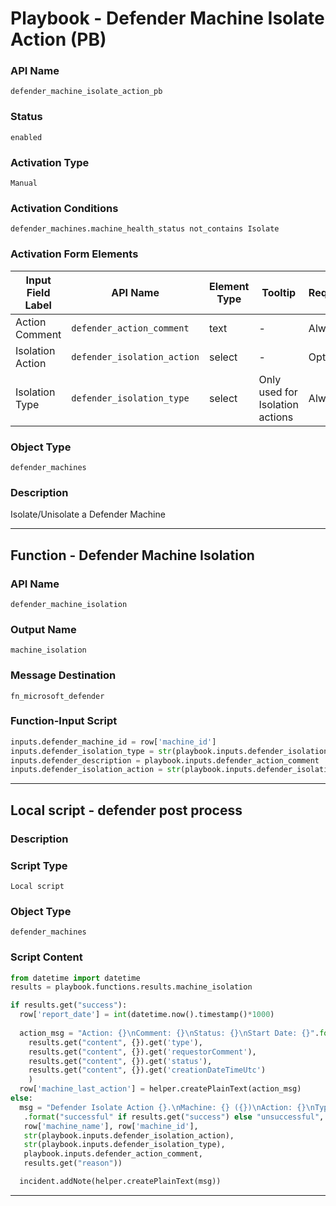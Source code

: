 <!--
    DO NOT MANUALLY EDIT THIS FILE
    THIS FILE IS AUTOMATICALLY GENERATED WITH resilient-sdk codegen
    Generated with resilient-sdk v51.0.2.0.974
-->

# Playbook - Defender Machine Isolate Action (PB)

### API Name
`defender_machine_isolate_action_pb`

### Status
`enabled`

### Activation Type
`Manual`

### Activation Conditions
`defender_machines.machine_health_status not_contains Isolate`

### Activation Form Elements
| Input Field Label | API Name | Element Type | Tooltip | Requirement |
| ----------------- | -------- | ------------ | ------- | ----------- |
| Action Comment | `defender_action_comment` | text | - | Always |
| Isolation Action | `defender_isolation_action` | select | - | Optional |
| Isolation Type | `defender_isolation_type` | select | Only used for Isolation actions | Always |

### Object Type
`defender_machines`

### Description
Isolate/Unisolate a Defender Machine


---
## Function - Defender Machine Isolation

### API Name
`defender_machine_isolation`

### Output Name
`machine_isolation`

### Message Destination
`fn_microsoft_defender`

### Function-Input Script
```python
inputs.defender_machine_id = row['machine_id']
inputs.defender_isolation_type = str(playbook.inputs.defender_isolation_type)
inputs.defender_description = playbook.inputs.defender_action_comment
inputs.defender_isolation_action = str(playbook.inputs.defender_isolation_action)
```

---

## Local script - defender post process

### Description


### Script Type
`Local script`

### Object Type
`defender_machines`

### Script Content
```python
from datetime import datetime
results = playbook.functions.results.machine_isolation

if results.get("success"):
  row['report_date'] = int(datetime.now().timestamp()*1000)
  
  action_msg = "Action: {}\nComment: {}\nStatus: {}\nStart Date: {}".format(
    results.get("content", {}).get('type'),
    results.get("content", {}).get('requestorComment'),
    results.get("content", {}).get('status'),
    results.get("content", {}).get('creationDateTimeUtc')
    )
  row['machine_last_action'] = helper.createPlainText(action_msg)
else:
  msg = "Defender Isolate Action {}.\nMachine: {} ({})\nAction: {}\nType: {}\nComment: {}\nReason: {}"\
   .format("successful" if results.get("success") else "unsuccessful",
   row['machine_name'], row['machine_id'],
   str(playbook.inputs.defender_isolation_action),
   str(playbook.inputs.defender_isolation_type),
   playbook.inputs.defender_action_comment,
   results.get("reason"))

  incident.addNote(helper.createPlainText(msg))
```

---

